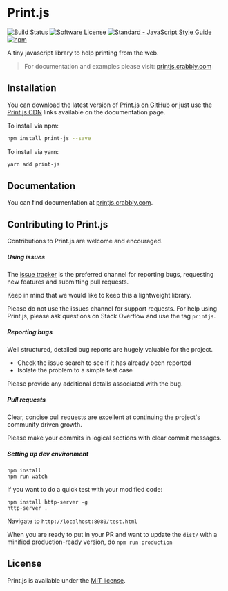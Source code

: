 # Print.js

[![Build Status](https://travis-ci.org/crabbly/Print.js.svg?branch=master)](https://travis-ci.org/crabbly/Print.js) [![Software License](https://img.shields.io/badge/license-MIT-brightgreen.svg?style=flat)](LICENSE) [![Standard - JavaScript Style Guide](https://img.shields.io/badge/code%20style-standard-brightgreen.svg)](http://standardjs.com/) [![npm](https://img.shields.io/npm/dt/print.js.svg)]()

A tiny javascript library to help printing from the web.

>For documentation and examples please visit: [printjs.crabbly.com](http://printjs.crabbly.com)


## Installation

You can download the latest version of [Print.js on GitHub](https://github.com/crabbly/Print.js/releases/latest) or just use the [Print.js CDN](http://printjs.crabbly.com/#cdn) links available on the documentation page.

To install via npm:

```bash
npm install print-js --save
```

To install via yarn:

```bash
yarn add print-js
```

## Documentation

You can find documentation at [printjs.crabbly.com](http://printjs.crabbly.com/#documentation).


## Contributing to Print.js

Contributions to Print.js are welcome and encouraged.


##### Using issues

The [issue tracker](https://github.com/crabbly/Print.js/issues) is the preferred channel for reporting bugs, requesting new features and submitting pull requests.

Keep in mind that we would like to keep this a lightweight library.

Please do not use the issues channel for support requests. For help using Print.js, please ask questions on Stack Overflow and use the tag `printjs`.


##### Reporting bugs

Well structured, detailed bug reports are hugely valuable for the project.

 - Check the issue search to see if it has already been reported
 - Isolate the problem to a simple test case

Please provide any additional details associated with the bug.


##### Pull requests

Clear, concise pull requests are excellent at continuing the project's community driven growth.  

Please make your commits in logical sections with clear commit messages.  

##### Setting up dev environment

```
npm install
npm run watch
```

If you want to do a quick test with your modified code:

```
npm install http-server -g
http-server .
```

Navigate to `http://localhost:8080/test.html`

When you are ready to put in your PR and want to update the `dist/` with a minified production-ready version, do `npm run production`


## License

Print.js is available under the [MIT license](https://github.com/crabbly/Print.js/blob/master/LICENSE).

